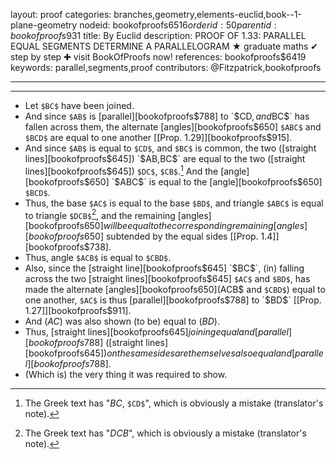 layout: proof
categories: branches,geometry,elements-euclid,book--1-plane-geometry
nodeid: bookofproofs$6516
orderid: 50
parentid: bookofproofs$931
title: By Euclid
description: PROOF OF 1.33: PARALLEL EQUAL SEGMENTS DETERMINE A PARALLELOGRAM &#9733; graduate maths &#10004; step by step &#10010; visit BookOfProofs now!
references: bookofproofs$6419
keywords: parallel,segments,proof
contributors: @Fitzpatrick,bookofproofs

---


---



* Let `$BC$` have been joined.
* And since `$AB$` is [parallel][bookofproofs$788] to `$CD$`, and `$BC$` has fallen across them, the alternate [angles][bookofproofs$650] `$ABC$` and `$BCD$` are equal to one another [[Prop. 1.29]][bookofproofs$915].
* And since `$AB$` is equal to `$CD$`, and `$BC$` is common, the two ([straight lines][bookofproofs$645]) `$AB$`, `$BC$` are equal to the two ([straight lines][bookofproofs$645]) `$DC$`, `$CB$`.[^1] And the [angle][bookofproofs$650] `$ABC$` is equal to the [angle][bookofproofs$650] `$BCD$`.
* Thus, the base `$AC$` is equal to the base `$BD$`, and triangle `$ABC$` is equal to triangle `$DCB$`[^2], and the remaining [angles][bookofproofs$650] will be equal to the corresponding remaining [angles][bookofproofs$650] subtended by the equal sides [[Prop. 1.4]][bookofproofs$738].
* Thus, angle `$ACB$` is equal to `$CBD$`.
* Also, since the [straight line][bookofproofs$645] `$BC$`, (in) falling across the two [straight lines][bookofproofs$645] `$AC$` and `$BD$`, has made the alternate [angles][bookofproofs$650] ($ACB$ and `$CBD$`) equal to one another, `$AC$` is thus [parallel][bookofproofs$788] to `$BD$` [[Prop. 1.27]][bookofproofs$911].
* And ($AC$) was also shown (to be) equal to ($BD$).
* Thus, [straight lines][bookofproofs$645] joining equal and [parallel][bookofproofs$788] ([straight lines][bookofproofs$645]) on the same sides are themselves also equal and [parallel][bookofproofs$788].
* (Which is) the very thing it was required to show.

[^1]: The Greek text has "$BC$, `$CD$`", which is obviously a mistake (translator's note).

[^2]: The Greek text has "$DCB$", which is obviously a mistake (translator's note).

